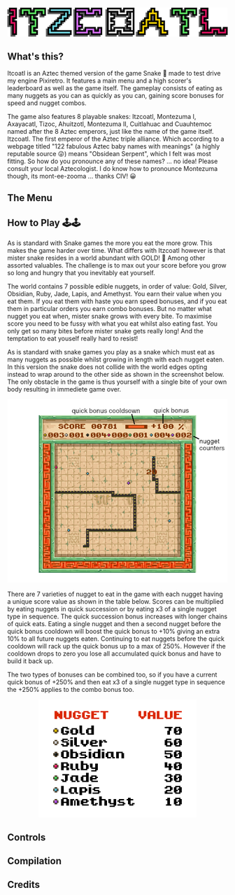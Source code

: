 
<p align="center">
  <img src="img/itzcoatl_title.png" alt="itzcoatl_title"/>
</p>

## What's this?

Itcoatl is an Aztec themed version of the game Snake :snake: made to test drive my engine Pixiretro. It features a main menu and a high scorer's leaderboard as well as the game itself. The gameplay consists of eating as many nuggets as you can as quickly as you can, gaining score bonuses for speed and nugget combos.

The game also features 8 playable snakes: Itzcoatl, Montezuma I, Axayacatl, Tizoc, Ahuitzotl, Montezuma II, Cuitlahuac and Cuauhtemoc named after the 8 Aztec emperors, just like the name of the game itself. Itzcoatl. The first emperor of the Aztec triple alliance. Which according to a webpage titled "122 fabulous Aztec baby names with meanings" (a highly reputable source :stuck_out_tongue_winking_eye:) means "Obsidean Serpent", which I felt was most fitting. So how do you pronounce any of these names? ... no idea! Please consult your local Aztecologist. I do know how to pronounce Montezuma though, its mont-ee-zooma ... thanks CIV! :grinning:

## The Menu

## How to Play 🕹️:joystick:

As is standard with Snake games the more you eat the more grow. This makes the game harder over time. What differs with Itzcoatl however is that mister snake resides in a world abundant with GOLD! :money_mouth_face: Among other assorted valuables. The challenge is to max out your score before you grow so long and hungry that you inevitably eat yourself. 

The world contains 7 possible edible nuggets, in order of value: Gold, Silver, Obsidian, Ruby, Jade, Lapis, and Amethyst. You earn their value when you eat them. If you eat them with haste you earn speed bonuses, and if you eat them in particular orders you earn combo bonuses. But no matter what nugget you eat when, mister snake grows with every bite. To maximise score you need to be fussy with what you eat whilst also eating fast. You only get so many bites before mister snake gets really long! And the temptation to eat youself really hard to resist!


As is standard with snake games you play as a snake which must eat as many nuggets as possible whilst growing in length with each nugget eaten. In this version the snake does not collide with the world edges opting instead to wrap around to the other side as shown in the screenshot below. The only obstacle in the game is thus yourself with a single bite of your own body resulting in immediete game over.

<p align="center">
  <img src="img/game_shot.png" alt="gameplay_screenshot"/>
</p>

There are 7 varieties of nugget to eat in the game with each nugget having a unique score value as shown in the table below. Scores can be multiplied by eating nuggets in quick succession or by eating x3 of a single nugget type in sequence. The quick succession bonus increases with longer chains of quick eats. Eating a single nugget and then a second nugget before the quick bonus cooldown will boost the quick bonus to +10% giving an extra 10% to all future nuggets eaten. Continuing to eat nuggets before the quick cooldown will rack up the quick bonus up to a max of 250%. However if the cooldown drops to zero you lose all accumulated quick bonus and have to build it back up.

The two types of bonuses can be combined too, so if you have a current quick bonus of +250% and then eat x3 of a single nugget type in sequence the +250% applies to the combo bonus too.

<p align="center">
  <img src="img/nuggets.png" alt="nugget_value_table"/>
</p>

## Controls

## Compilation

## Credits

